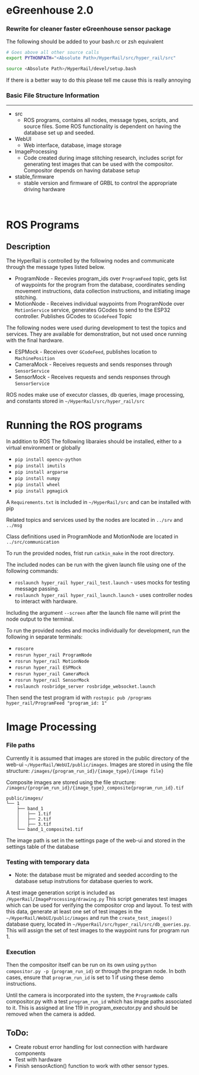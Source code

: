 # eGreenhouse 2.0

### Rewrite for cleaner faster eGreenhouse sensor package

The following should be added to your bash.rc or zsh equivalent
```Bash
# Goes above all other source calls
export PYTHONPATH="<Absolute Path>/HyperRail/src/hyper_rail/src"

source <Absolute Path>/HyperRail/devel/setup.bash  
```

If there is a better way to do this please tell me cause this is really annoying

### Basic File Structure Information
---
- src
    - ROS programs, contains all nodes, message types, scripts, and source files. Some ROS functionality is dependent on having the database set up and seeded.
- WebUI
    - Web interface, database, image storage
- ImageProcessing
    - Code created during image stitching research, includes script for generating test images that can be used with the compositor. Compositor depends on having database setup
- stable_firmware
    - stable version and firmware of GRBL to control the appropriate driving hardware

&nbsp;

# ROS Programs
## Description
The HyperRail is controlled by the following nodes and communicate through the message types listed below.
* ProgramNode - Recevies program_ids over `ProgramFeed` topic, gets list of waypoints for the program from the database, coordinates sending movement instructions, data collection instructions, and initiating image stitching.
* MotionNode - Receives individual waypoints from ProgramNode over `MotionService` service, generates GCodes to send to the ESP32 controller. Publishes GCodes to `GCodeFeed` Topic

The following nodes were used during development to test the topics and services. They are available for demonstration, but not used once running with the final hardware.
* ESPMock - Receives over `GCodeFeed`, publishes location to `MachinePosition`
* CameraMock - Receives requests and sends responses through `SensorService`
* SensorMock - Receives requests and sends responses through `SensorService` 

ROS nodes make use of executor classes, db queries, image processing, and constants stored in `~/HyperRail/src/hyper_rail/src`

# Running the ROS programs
In addition to ROS The following libaraies should be installed, either to a virtual environment or globally
* `pip install opencv-python`
* `pip install imutils`
* `pip install argparse`
* `pip install numpy`
* `pip install wheel`
* `pip install pgmagick`

A `Requirements.txt` is included in `~/HyperRail/src` and can be installed with pip

Related topics and services used by the nodes are located in `../srv` and `../msg`

Class definitions used in ProgramNode and MotionNode are located in `../src/communication`

To run the provided nodes, frist run `catkin_make` in the root directory.

The included nodes can be run with the given launch file using one of the following commands:
* `roslaunch hyper_rail hyper_rail_test.launch` - uses mocks for testing message passing.
* `roslaunch hyper_rail hyper_rail_launch.launch` - uses controller nodes to interact with hardware.

Including the argument `--screen` after the launch file name will print the node output to the terminal.

To run the provided nodes and mocks individually for development, run the following in separate terminals:
* `roscore`
* `rosrun hyper_rail ProgramNode`
* `rosrun hyper_rail MotionNode`
* `rosrun hyper_rail ESPMock`
* `rosrun hyper_rail CameraMock`
* `rosrun hyper_rail SensorMock`
* `roslaunch rosbridge_server rosbridge_websocket.launch`

Then send the test program id with `rostopic pub /programs hyper_rail/ProgramFeed "program_id: 1"`

# Image Processing
### File paths
Currently it is assumed that images are stored in the public directory of the web-ui `~/HyperRail/WebUI/public/images`.
Images are stored in using the file structure: `/images/{program_run_id}/{image_type}/{image file}`

Composite images are stored using the file structure: `/images/{program_run_id}/{image_type}_composite{program_run_id}.tif` 

```
public/images/
└── 1
    ├── band_1 
    │   ├── 1.tif
    │   ├── 2.tif
    │   ├── 3.tif
    └── band_1_composite1.tif
```
The image path is set in the settings page of the web-ui and stored in the settings table of the database

### Testing with temporary data
 - Note: the database must be migrated and seeded according to the database setup instrutions for database queries to work.

A test image generation script is included as `/HyperRail/ImageProcessing/drawing.py` This script generates test images which can be used for verifying the compositor crop and layout. To test with this data, generate at least one set of test images in the `~/HyperRail/WebUI/public/images` and run the `create_test_images()` database query, located in `~/HyperRail/src/hyper_rail/src/db_queries.py`. This will assign the set of test images to the waypoint runs for program run 1. 

### Execution
Then the compositor itself can be run on its own using `python compositor.py -p {program_run_id}` or through the program node. In both cases, ensure that `program_run_id` is set to 1 if using these demo instructions.

Until the camera is incorporated into the system, the `ProgramNode` calls compositor.py with a test `program_run_id` which has image paths associated to it. This is assigned at line 119 in program_executor.py and should be removed when the camera is added.

## ToDo:
- Create robust error handling for lost connection with hardware components
- Test with hardware
- Finish sensorAction() function to work with other sensor types.
